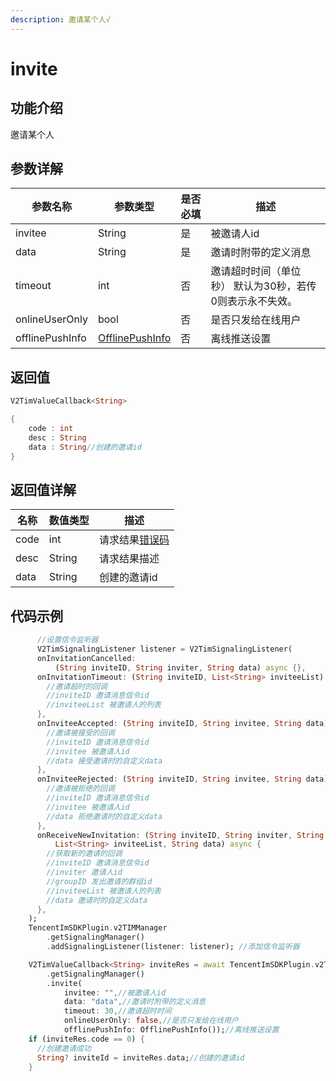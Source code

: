 ```yaml
---
description: 邀请某个人√
---
```


# invite

## 功能介绍

邀请某个人

## 参数详解

| 参数名称            | 参数类型                                                           | 是否必填 | 描述         |
| --------------- | -------------------------------------------------------------- | ---- | ---------- |
| invitee         | String                                                         | 是    | 被邀请人id     |
| data            | String                                                         | 是    | 邀请时附带的定义消息 |
| timeout         | int                                                            | 否    | 邀请超时时间（单位 秒） 默认为30秒，若传0则表示永不失效。    |
| onlineUserOnly  | bool                                                           | 否    | 是否只发给在线用户  |
| offlinePushInfo | [OfflinePushInfo](../guan-jian-lei/message/offlinepushinfo.md) | 否    | 离线推送设置     |

## 返回值

```dart
V2TimValueCallback<String>

{
    code : int
    desc : String
    data : String//创建的邀请id
}
```

## 返回值详解

| 名称   | 数值类型   | 描述                                                             |
| ---- | ------ | -------------------------------------------------------------- |
| code | int    | 请求结果[错误码](https://cloud.tencent.com/document/product/269/1671) |
| desc | String | 请求结果描述                                                         |
| data | String | 创建的邀请id                                                        |

## 代码示例

```dart
      //设置信令监听器
      V2TimSignalingListener listener = V2TimSignalingListener(
      onInvitationCancelled:
          (String inviteID, String inviter, String data) async {},
      onInvitationTimeout: (String inviteID, List<String> inviteeList) async {
        //邀请超时的回调
        //inviteID 邀请消息信令id
        //inviteeList 被邀请人的列表
      },
      onInviteeAccepted: (String inviteID, String invitee, String data) async {
        //邀请被接受的回调
        //inviteID 邀请消息信令id
        //invitee 被邀请人id
        //data 接受邀请时的自定义data
      },
      onInviteeRejected: (String inviteID, String invitee, String data) async {
        //邀请被拒绝的回调
        //inviteID 邀请消息信令id
        //invitee 被邀请人id
        //data 拒绝邀请时的自定义data
      },
      onReceiveNewInvitation: (String inviteID, String inviter, String groupID,
          List<String> inviteeList, String data) async {
        //获取新的邀请的回调
        //inviteID 邀请消息信令id
        //inviter 邀请人id
        //groupID 发出邀请的群组id
        //inviteeList 被邀请人的列表
        //data 邀请时的自定义data
      },
    );
    TencentImSDKPlugin.v2TIMManager
        .getSignalingManager()
        .addSignalingListener(listener: listener); //添加信令监听器

    V2TimValueCallback<String> inviteRes = await TencentImSDKPlugin.v2TIMManager
        .getSignalingManager()
        .invite(
            invitee: "",//被邀请人id
            data: "data",//邀请时附带的定义消息
            timeout: 30,//邀请超时时间
            onlineUserOnly: false,//是否只发给在线用户
            offlinePushInfo: OfflinePushInfo());//离线推送设置
    if (inviteRes.code == 0) {
      //创建邀请成功
      String? inviteId = inviteRes.data;//创建的邀请id
    }
```
